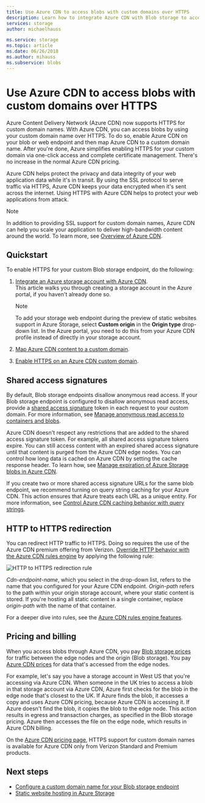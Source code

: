 ```yaml
---
title: Use Azure CDN to access blobs with custom domains over HTTPS
description: Learn how to integrate Azure CDN with Blob storage to access blobs with custom domains over HTTPS
services: storage
author: michaelhauss

ms.service: storage
ms.topic: article
ms.date: 06/26/2018
ms.author: mihauss
ms.subservice: blobs
---
```


# Use Azure CDN to access blobs with custom domains over HTTPS

Azure Content Delivery Network (Azure CDN) now supports HTTPS for custom domain names. With Azure CDN, you can access blobs by using your custom domain name over HTTPS. To do so, enable Azure CDN on your blob or web endpoint and then map Azure CDN to a custom domain name. After you're done, Azure simplifies enabling HTTPS for your custom domain via one-click access and complete certificate management. There's no increase in the normal Azure CDN pricing.

Azure CDN helps protect the privacy and data integrity of your web application data while it's in transit. By using the SSL protocol to serve traffic via HTTPS, Azure CDN keeps your data encrypted when it's sent across the internet. Using HTTPS with Azure CDN helps to protect your web applications from attack.

> [!NOTE]  
> In addition to providing SSL support for custom domain names, Azure CDN can help you scale your application to deliver high-bandwidth content around the world. To learn more, see [Overview of Azure CDN](../../cdn/cdn-overview.md).

## Quickstart

To enable HTTPS for your custom Blob storage endpoint, do the following:

1.  [Integrate an Azure storage account with Azure CDN](../../cdn/cdn-create-a-storage-account-with-cdn.md).  
    This article walks you through creating a storage account in the Azure portal, if you haven't already done so.

    > [!NOTE]  
    > To add your storage web endpoint during the preview of static websites support in Azure Storage, select **Custom origin** in the **Origin type** drop-down list. In the Azure portal, you need to do this from your Azure CDN profile instead of directly in your storage account.

2.  [Map Azure CDN content to a custom domain](../../cdn/cdn-map-content-to-custom-domain.md).

3.  [Enable HTTPS on an Azure CDN custom domain](../../cdn/cdn-custom-ssl.md).

## Shared access signatures

By default, Blob storage endpoints disallow anonymous read access. If your Blob storage endpoint is configured to disallow anonymous read access, provide a [shared access signature](../common/storage-dotnet-shared-access-signature-part-1.md?toc=%2fazure%2fstorage%2fblobs%2ftoc.json) token in each request to your custom domain. For more information, see [Manage anonymous read access to containers and blobs](storage-manage-access-to-resources.md).

Azure CDN doesn't respect any restrictions that are added to the shared access signature token. For example, all shared access signature tokens expire. You can still access content with an expired shared access signature until that content is purged from the Azure CDN edge nodes. You can control how long data is cached on Azure CDN by setting the cache response header. To learn how, see [Manage expiration of Azure Storage blobs in Azure CDN](../../cdn/cdn-manage-expiration-of-blob-content.md).

If you create two or more shared access signature URLs for the same blob endpoint, we recommend turning on query string caching for your Azure CDN. This action ensures that Azure treats each URL as a unique entity. For more information, see [Control Azure CDN caching behavior with query strings](../../cdn/cdn-query-string.md).

## HTTP to HTTPS redirection

You can redirect HTTP traffic to HTTPS. Doing so requires the use of the Azure CDN premium offering from Verizon. [Override HTTP behavior with the Azure CDN rules engine](../../cdn/cdn-rules-engine.md) by applying the following rule:

![HTTP to HTTPS redirection rule](./media/storage-https-custom-domain-cdn/redirect-to-https.png)

*Cdn-endpoint-name*, which you select in the drop-down list, refers to the name that you configured for your Azure CDN endpoint. *Origin-path* refers to the path within your origin storage account, where your static content is stored. If you're hosting all static content in a single container, replace *origin-path* with the name of that container.

For a deeper dive into rules, see the [Azure CDN rules engine features](../../cdn/cdn-rules-engine-reference-features.md).

## Pricing and billing

When you access blobs through Azure CDN, you pay [Blob storage prices](https://azure.microsoft.com/pricing/details/storage/blobs/) for traffic between the edge nodes and the origin (Blob storage). You pay [Azure CDN prices](https://azure.microsoft.com/pricing/details/cdn/) for data that's accessed from the edge nodes.

For example, let's say you have a storage account in West US that you're accessing via Azure CDN. When someone in the UK tries to access a blob in that storage account via Azure CDN, Azure first checks for the blob in the edge node that's closest to the UK. If Azure finds the blob, it accesses a copy and uses Azure CDN pricing, because Azure CDN is accessing it. If Azure doesn't find the blob, it copies the blob to the edge node. This action results in egress and transaction charges, as specified in the Blob storage pricing. Azure then accesses the file on the edge node, which results in Azure CDN billing.

On the [Azure CDN pricing page](https://azure.microsoft.com/pricing/details/cdn/), HTTPS support for custom domain names is available for Azure CDN only from Verizon Standard and Premium products.

## Next steps

* [Configure a custom domain name for your Blob storage endpoint](storage-custom-domain-name.md)
* [Static website hosting in Azure Storage](storage-blob-static-website.md)
